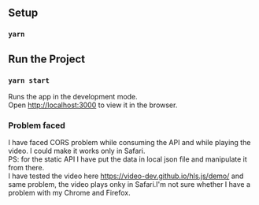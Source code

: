 
## Setup

### `yarn`

## Run the Project

### `yarn start`
Runs the app in the development mode.<br>
Open [http://localhost:3000](http://localhost:3000) to view it in the browser.

### Problem faced

I have faced CORS problem while consuming the API and while playing the video. I could make it works only in Safari.<br>
PS: for the static API I have put the data in local json file and manipulate it from there.<br>
I have tested the video here https://video-dev.github.io/hls.js/demo/ and same problem, the video plays onky in Safari.I'm not sure whether I have a problem with my Chrome and Firefox.
